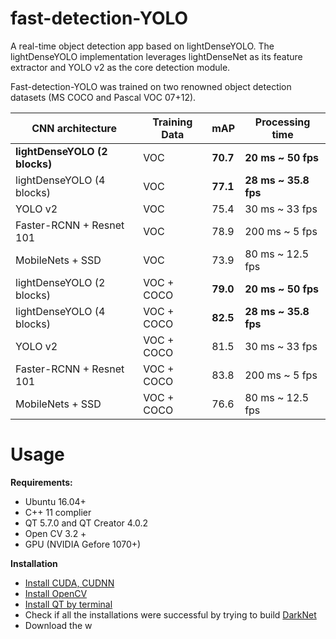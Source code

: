 # fast-detection-YOLO

A real-time object detection app based on lightDenseYOLO. The lightDenseYOLO implementation leverages lightDenseNet as its feature extractor and YOLO v2 as the core detection module.

Fast-detection-YOLO was trained on two renowned object detection datasets (MS COCO and Pascal VOC 07+12).

| CNN architecture               | Training Data  | mAP       | Processing time       |
|---------------------------     |--------------- |---------  |-----------------------|
| **lightDenseYOLO (2 blocks)**  | VOC            | **70.7**  | **20 ms ~ 50 fps**    |
| lightDenseYOLO (4 blocks)      | VOC            | **77.1**  | **28 ms ~ 35.8 fps**  |
| YOLO v2                        | VOC            | 75.4      | 30 ms ~ 33 fps        |
| Faster-RCNN + Resnet 101       | VOC            | 78.9      | 200 ms ~ 5 fps        |
| MobileNets + SSD               | VOC            | 73.9      | 80 ms ~ 12.5 fps      |
| lightDenseYOLO (2 blocks)      | VOC + COCO     | **79.0**  | **20 ms ~ 50 fps**    |
| lightDenseYOLO (4 blocks)      | VOC + COCO     | **82.5**  | **28 ms ~ 35.8 fps**  |
| YOLO v2                        | VOC + COCO     | 81.5      | 30 ms ~ 33 fps        |
| Faster-RCNN + Resnet 101       | VOC + COCO     | 83.8      | 200 ms ~ 5 fps        |
| MobileNets + SSD               | VOC + COCO     | 76.6      | 80 ms ~ 12.5 fps      |

# Usage

**Requirements:**
+ Ubuntu 16.04+
+ C++ 11 complier
+ QT 5.7.0 and QT Creator 4.0.2
+ Open CV 3.2 +
+ GPU (NVIDIA Gefore 1070+)

**Installation**
+ [Install CUDA, CUDNN](http://www.python36.com/how-to-install-tensorflow-gpu-with-cuda-9-2-for-python-on-ubuntu/)
+ [Install OpenCV](http://www.python36.com/how-to-install-tensorflow-gpu-with-cuda-9-2-for-python-on-ubuntu/)
+ [Install QT by terminal](https://wiki.qt.io/Install_Qt_5_on_Ubuntu)
+ Check if all the installations were successful by trying to build [DarkNet](https://github.com/AlexeyAB/darknet)
+ Download the w